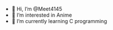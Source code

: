 - 👋 Hi, I’m @Meet4145
- 👀 I’m interested in Anime
- 🌱 I’m currently learning C programming

<!---
Meet4145/Meet4145 is a ✨ special ✨ repository because its `README.md` (this file) appears on your GitHub profile.
You can click the Preview link to take a look at your changes.
--->
